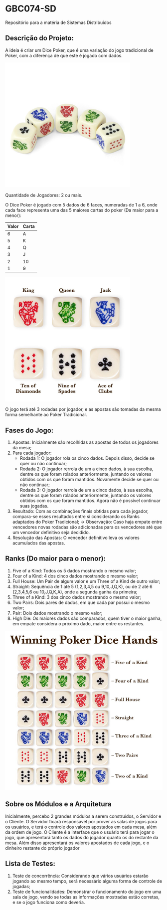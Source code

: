 # GBC074-SD
Repositório para a matéria de Sistemas Distribuídos

## Descrição do Projeto:
A ideia é criar um Dice Poker, que é uma variação do jogo tradicional de Poker, com a diferença de que este é jogado com dados.

<img src="./dice2_1024x1024.jpg" width="400" height="400">

Quantidade de Jogadores: 2 ou mais.

O Dice Poker é jogado com 5 dados de 6 faces, numeradas de 1 a 6, onde cada face representa uma das 5 maiores cartas do poker (Da maior para a menor):

| Valor | Carta |
|-------|-------|
| 6     | A     |
| 5     | K     |
| 4     | Q     |
| 3     | J     |
| 2     | 10    |
| 1     | 9     |

<img src="./dice3_1024x1024.jpg" width="400" height="400">

O jogo terá até 3 rodadas por jogador, e as apostas são tomadas da mesma forma semelhante ao Poker Tradicional.

## Fases do Jogo:
1) Apostas: Inicialmente são recolhidas as apostas de todos os jogadores da mesa;
2) Para cada jogador:
   * Rodada 1: O jogador rola os cinco dados. Depois disso, decide se quer ou não continuar;
   * Rodada 2: O jogador rerrola de um a cinco dados, à sua escolha, dentre os que foram rolados anteriormente, juntando os valores obtidos com os que foram mantidos. Novamente decide se quer ou não continuar;
   * Rodada 3:  O jogador rerrola de um a cinco dados, à sua escolha, dentre os que foram rolados anteriormente, juntando os valores obtidos com os que foram mantidos. Agora não é possível continuar suas jogadas.
3) Resultado: Com as combinações finais obtidas para cada jogador, compara-se esses resultados entre si considerando os Ranks adaptados do Poker Tradicional;
   -> Observação: Caso haja empate entre vencedores novas rodadas são adicionadas para os vencedores até que um vencedor definitivo seja decidido.
5) Resolução das Apostas: O vencedor definitivo leva os valores acumulados das apostas.

## Ranks (Do maior para o menor):
1) Five of a Kind: Todos os 5 dados mostrando o mesmo valor;
2) Four of a Kind: 4 dos cinco dados mostrando o mesmo valor;
3) Full House: Um Pair de algum valor e um Three of a Kind de outro valor;
4) Straight: Sequência de 1 até 5 (1,2,3,4,5 ou 9,10,J,Q,K), ou de 2 até 6 (2,3,4,5,6 ou 10,J,Q,K,A), onde a segunda ganha da primeira;
5) Three of a Kind: 3 dos cinco dados mostrando o mesmo valor;
6) Two Pairs: Dois pares de dados, em que cada par possui o mesmo valor;
7) Pair: Dois dados mostrando o mesmo valor;
8) High Die: Os maiores dados são comparados, quem tiver o maior ganha, em empate considera o próximo dado, maior entre os restantes.

<img src="./dice4_1024x1024.jpg" width="512" height="512">

## Sobre os Módulos e a Arquitetura
Inicialmente, percebo 2 grandes módulos a serem construídos, o Servidor e o Cliente.
O Servidor ficará responsável por prover as salas de jogos para os usuários, e terá o controle dos valores apostados em cada mesa, além da ordem de jogo.
O Cliente é a interface que o usuário terá para jogar o jogo, que apresentará tanto os dados do jogador quanto os do restante da mesa. 
Além disso apresentará os valores apostados de cada jogo, e o dinheiro restante do próprio jogador

## Lista de Testes:
1) Teste de concorrência: Considerando que vários usuários estarão jogando ao mesmo tempo, será necessário alguma forma de controle de jogadas;
2) Teste de funcionalidades: Demonstrar o funcionamento do jogo em uma sala de jogo, vendo se todas as informações mostradas estão corretas, e se o jogo funciona como deveria.
